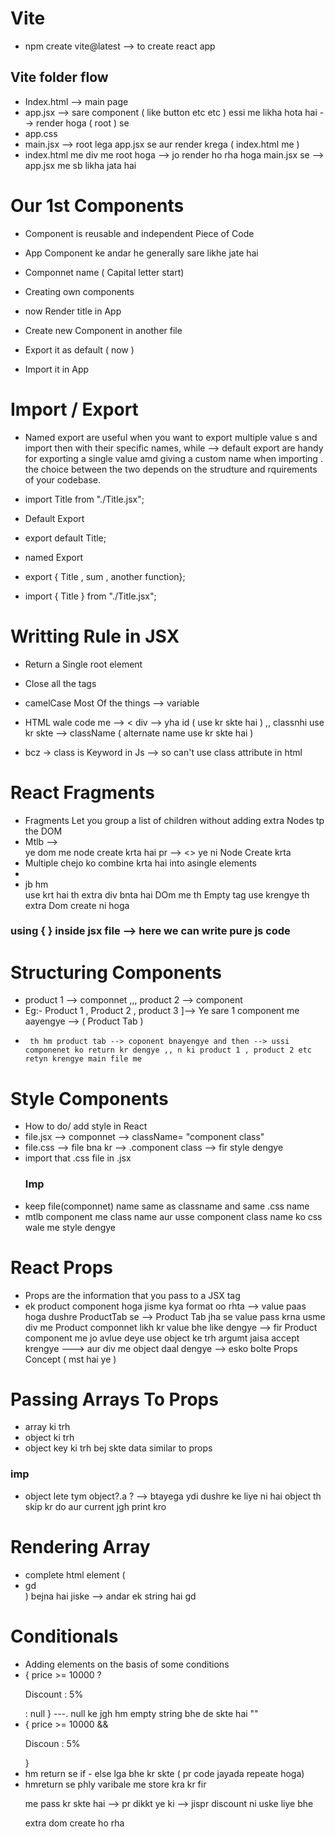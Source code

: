 # Vite 
- npm create vite@latest --> to create react app 

## Vite folder flow
- Index.html --> main page 
- app.jsx --> sare component ( like button etc etc ) essi me likha hota hai  --> render hoga ( root ) se
- app.css
- main.jsx --> root lega app.jsx se aur render krega ( index.html me )
- index.html me div me root hoga --> jo render ho rha hoga main.jsx se --> app.jsx me sb likha jata hai

# Our 1st Components
- Component is reusable and independent Piece of Code
- App Component ke andar he generally sare likhe jate hai
- Componnet name ( Capital letter start)

- Creating own components
- now Render title in App

- Create new Component in another file 
- Export it as default ( now )
- Import it in App

# Import / Export 
- Named export are useful when you want to export multiple value s and import then with their specific names, while --> default export are handy for exporting a single value amd giving a custom name when importing . the choice between the two depends on the strudture and rquirements of your codebase.

- import Title from "./Title.jsx";

- Default Export 
- export default Title;

- named Export 
- export { Title , sum , another function};
- import { Title } from "./Title.jsx";

# Writting Rule in JSX
- Return a Single root element
- Close all the tags 
- camelCase Most Of the things --> variable

- HTML wale code me --> < div --> yha id ( use kr skte hai ) ,, classnhi use kr skte --> className ( alternate name use kr skte hai )
- bcz -> class is Keyword in Js --> so can't use class attribute in html 

# React Fragments 
- Fragments Let you group a list of children without adding extra Nodes tp the DOM
- Mtlb --> <div> ye dom me node create krta hai pr --> <> ye ni Node Create krta
- Multiple chejo ko combine krta hai into asingle elements
- 
- jb hm <div > use krt hai th extra div bnta hai DOm me th Empty tag use krengye th  extra Dom create ni hoga

### using { }  inside jsx file --> here we can write pure js code 

# Structuring Components
- product 1 --> componnet ,,, product 2 --> component
- Eg:- Product 1 , Product 2 , product 3  ]--> Ye sare 1 component me aayengye --> ( Product Tab )
-      th hm product tab --> coponent bnayengye and then --> ussi componenet ko return kr dengye ,, n ki product 1 , product 2 etc retyn krengye main file me 

# Style Components 
- How to do/ add style in React 
- file.jsx --> componnet --> className= "component class"
- file.css --> file bna kr --> .component class --> fir style dengye
- import that .css file in .jsx 
  ### Imp
- keep file(componnet) name same as classname and same .css name
- mtlb component me class name aur usse component class name ko css wale me style dengye

# React Props 
- Props are the information that you pass to a JSX tag 
- ek product component hoga jisme kya format oo rhta --> value paas hoga dushre ProductTab se --> Product Tab jha se value pass krna usme div me Product componnet likh kr value bhe like dengye --> fir Product component me jo avlue deye use object ke trh argumt jaisa accept krengye ---> aur div me object daal dengye --> esko bolte Props Concept ( mst hai ye )

# Passing Arrays To Props
- array ki trh 
- object ki trh 
- object key ki trh bej skte data similar to props

### imp
- object lete tym object?.a   ? --> btayega ydi dushre ke liye ni hai object th skip kr do aur current jgh print kro 

# Rendering Array 
- complete html element (<li>gd</li>) bejna hai jiske --> andar ek string hai gd

# Conditionals 
- Adding elements on the basis of some conditions 
- { price >= 10000 ? <p>Discount : 5%</p>: null }   ---. null ke jgh hm empty string bhe de skte hai ""
- { price >= 10000 && <p> Discoun : 5%</p>}
- hm return se if - else lga bhe kr skte ( pr code jayada repeate hoga)
- hmreturn se phly varibale me store kra kr fir <p> </p> me pass kr skte hai --> pr dikkt ye ki --> jispr discount ni uske liye bhe <p> extra dom create ho rha
